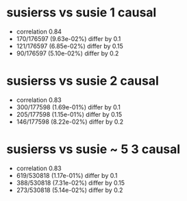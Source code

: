 # susierss vs susie  1 causal

- correlation 0.84
- 170/176597 (9.63e-02%) differ by 0.1
- 121/176597 (6.85e-02%) differ by 0.15
- 90/176597 (5.10e-02%) differ by 0.2


# susierss vs susie  2 causal

- correlation 0.83
- 300/177598 (1.69e-01%) differ by 0.1
- 205/177598 (1.15e-01%) differ by 0.15
- 146/177598 (8.22e-02%) differ by 0.2


# susierss vs susie  ~ 5 3 causal

- correlation 0.83
- 619/530818 (1.17e-01%) differ by 0.1
- 388/530818 (7.31e-02%) differ by 0.15
- 273/530818 (5.14e-02%) differ by 0.2


